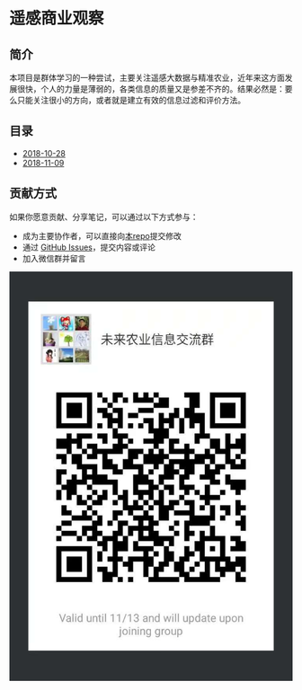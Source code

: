 # 遥感商业观察

## 简介

本项目是群体学习的一种尝试，主要关注遥感大数据与精准农业，近年来这方面发展很快，个人的力量是薄弱的，各类信息的质量又是参差不齐的。结果必然是：要么只能关注很小的方向，或者就是建立有效的信息过滤和评价方法。


## 目录

* [2018-10-28](20181028.md)
* [2018-11-09](20181009.md)


## 贡献方式

如果你愿意贡献、分享笔记，可以通过以下方式参与：

- 成为主要协作者，可以直接向[本repo](https://github.com/suredream/agtech-business-observations)提交修改
- 通过 [GitHub Issues](https://github.com/suredream/agtech-business-observations/issues)，提交内容或评论
- 加入微信群并留言

![wechat_group_qcode](wechat_group_qcode.jpg)
